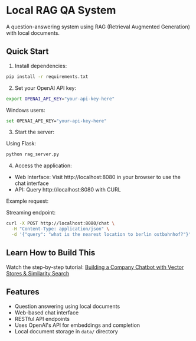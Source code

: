 # Local RAG QA System

A question-answering system using RAG (Retrieval Augmented Generation) with local documents.

## Quick Start

1. Install dependencies:
```bash
pip install -r requirements.txt
```

2. Set your OpenAI API key:
```bash
export OPENAI_API_KEY="your-api-key-here"
```
Windows users:
```bash
set OPENAI_API_KEY="your-api-key-here"
```

3. Start the server:

Using Flask:
```bash
python rag_server.py
```

4. Access the application:
- Web Interface: Visit http://localhost:8080 in your browser to use the chat interface
- API: Query http://localhost:8080 with CURL

Example request:

Streaming endpoint:
```bash
curl -X POST http://localhost:8080/chat \
  -H "Content-Type: application/json" \
  -d '{"query": "what is the nearest location to berlin ostbahnhof?"}'
```

## Learn How to Build This

Watch the step-by-step tutorial:
[Building a Company Chatbot with Vector Stores & Similarity Search](https://www.ai-for-devs.com/products/latest-videos/categories/2157075237/posts/2185173154)

## Features

- Question answering using local documents
- Web-based chat interface
- RESTful API endpoints
- Uses OpenAI's API for embeddings and completion
- Local document storage in `data/` directory
